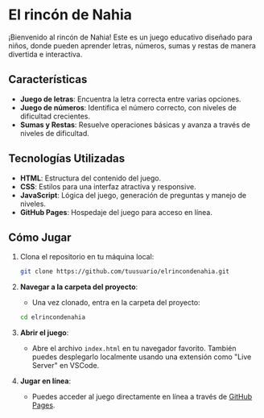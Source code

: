 # El rincón de Nahia

¡Bienvenido al rincón de Nahia! Este es un juego educativo diseñado para niños, donde pueden aprender letras, números, sumas y restas de manera divertida e interactiva.

## Características

- **Juego de letras**: Encuentra la letra correcta entre varias opciones.
- **Juego de números**: Identifica el número correcto, con niveles de dificultad crecientes.
- **Sumas y Restas**: Resuelve operaciones básicas y avanza a través de niveles de dificultad.

## Tecnologías Utilizadas

- **HTML**: Estructura del contenido del juego.
- **CSS**: Estilos para una interfaz atractiva y responsive.
- **JavaScript**: Lógica del juego, generación de preguntas y manejo de niveles.
- **GitHub Pages**: Hospedaje del juego para acceso en línea.

## Cómo Jugar

1. Clona el repositorio en tu máquina local:
   ```bash
   git clone https://github.com/tuusuario/elrincondenahia.git

2. **Navegar a la carpeta del proyecto**:
   - Una vez clonado, entra en la carpeta del proyecto:
   ```bash
   cd elrincondenahia

3. **Abrir el juego**:
   - Abre el archivo `index.html` en tu navegador favorito. También puedes desplegarlo localmente usando una extensión como "Live Server" en VSCode.

4. **Jugar en línea**:
   - Puedes acceder al juego directamente en línea a través de [GitHub Pages](https://pikedr.github.io/elrincondenahia/).

